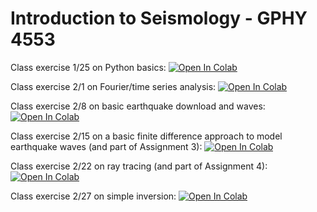 # Introduction to Seismology - GPHY 4553

Class exercise 1/25 on Python basics: [![Open In Colab](https://colab.research.google.com/assets/colab-badge.svg)](https://colab.research.google.com/github/jakewalter/intro_seismology/blob/main/class_python_basics.ipynb)

Class exercise 2/1 on Fourier/time series analysis: [![Open In Colab](https://colab.research.google.com/assets/colab-badge.svg)](https://colab.research.google.com/github/jakewalter/intro_seismology/blob/main/fourier_time_series.ipynb)

Class exercise 2/8 on basic earthquake download and waves: [![Open In Colab](https://colab.research.google.com/assets/colab-badge.svg)](https://colab.research.google.com/github/jakewalter/intro_seismology/blob/main/edmond_earthquake.ipynb)

Class exercise 2/15 on a basic finite difference approach to model earthquake waves (and part of Assignment 3): [![Open In Colab](https://colab.research.google.com/assets/colab-badge.svg)](https://colab.research.google.com/github/jakewalter/intro_seismology/blob/main/wave_equation_finite_difference.ipynb)

Class exercise 2/22 on ray tracing (and part of Assignment 4): [![Open In Colab](https://colab.research.google.com/assets/colab-badge.svg)](https://colab.research.google.com/github/jakewalter/intro_seismology/blob/main/ray_tracing.ipynb)

Class exercise 2/27 on simple inversion: [![Open In Colab](https://colab.research.google.com/assets/colab-badge.svg)](https://colab.research.google.com/github/jakewalter/intro_seismology/blob/main/linear_inversion.ipynb)
